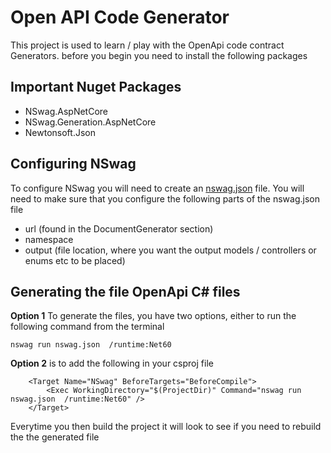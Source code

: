 # Open API Code Generator

This project is used to learn / play with the OpenApi code contract Generators.  before you begin you need to install the following packages

## Important Nuget Packages
* NSwag.AspNetCore
* NSwag.Generation.AspNetCore
* Newtonsoft.Json

## Configuring NSwag

To configure NSwag you will need to create an [nswag.json](https://github.com/Simon-whale/OpenAPICodeGenerator/blob/master/Real_Learner/nswag.json) file.  You will need to make sure that you configure the following parts of the nswag.json file

* url (found in the DocumentGenerator section)
* namespace
* output (file location, where you want the output models / controllers or enums etc to be placed)

## Generating the file OpenApi C# files

**Option 1** To generate the files, you have two options, either to run the following command from the terminal

```
nswag run nswag.json  /runtime:Net60
```

**Option 2** is to add the following in your csproj file

```
    <Target Name="NSwag" BeforeTargets="BeforeCompile">
        <Exec WorkingDirectory="$(ProjectDir)" Command="nswag run nswag.json  /runtime:Net60" />
    </Target>
```

Everytime you then build the project it will look to see if you need to rebuild the the generated file
